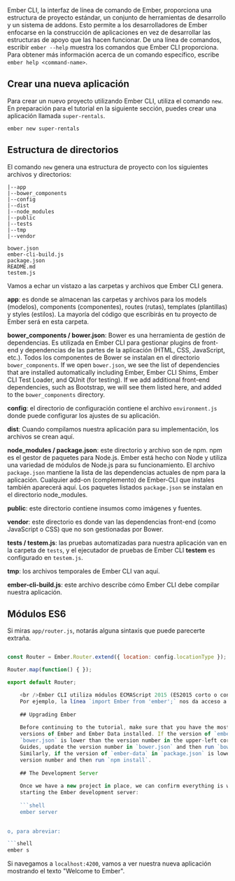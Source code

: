 Ember CLI, la interfaz de línea de comando de Ember, proporciona una estructura de proyecto estándar, un conjunto de herramientas de desarrollo y un sistema de addons. Esto permite a los desarrolladores de Ember enfocarse en la construcción de aplicaciones en vez de desarrollar las estructuras de apoyo que las hacen funcionar. De una línea de comandos, escribir `ember --help` muestra los comandos que Ember CLI proporciona. Para obtener más información acerca de un comando específico, escribe `ember help <command-name>`.

## Crear una nueva aplicación

Para crear un nuevo proyecto utilizando Ember CLI, utiliza el comando `new`. En preparación para el tutorial en la siguiente sección, puedes crear una aplicación llamada `super-rentals`.

```shell
ember new super-rentals
```

## Estructura de directorios

El comando `new` genera una estructura de proyecto con los siguientes archivos y directorios:

```text
|--app
|--bower_components
|--config
|--dist
|--node_modules
|--public
|--tests
|--tmp
|--vendor

bower.json
ember-cli-build.js
package.json
README.md
testem.js
```

Vamos a echar un vistazo a las carpetas y archivos que Ember CLI genera.

**app**: es donde se almacenan las carpetas y archivos para los models (modelos), components (componentes), routes (rutas), templates (plantillas) y styles (estilos). La mayoría del código que escribirás en tu proyecto de Ember será en esta carpeta.

**bower_components / bower.json**: Bower es una herramienta de gestión de dependencias. Es utilizada en Ember CLI para gestionar plugins de front-end y dependencias de las partes de la aplicación (HTML, CSS, JavaScript, etc.). Todos los componentes de Bower se instalan en el directorio `bower_components`. If we open `bower.json`, we see the list of dependencies that are installed automatically including Ember, Ember CLI Shims, Ember CLI Test Loader, and QUnit (for testing). If we add additional front-end dependencies, such as Bootstrap, we will see them listed here, and added to the `bower_components` directory.

**config**: el directorio de configuración contiene el archivo `environment.js` donde puede configurar los ajustes de su aplicación.

**dist**: Cuando compilamos nuestra aplicación para su implementación, los archivos se crean aquí.

**node_modules / package.json**: este directorio y archivo son de npm. npm es el gestor de paquetes para Node.js. Ember está hecho con Node y utiliza una variedad de módulos de Node.js para su funcionamiento. El archivo `package.json` mantiene la lista de las dependencias actuales de npm para la aplicación. Cualquier add-on (complemento) de Ember-CLI que instales también aparecerá aquí. Los paquetes listados `package.json` se instalan en el directorio node_modules.

**public**: este directorio contiene insumos como imágenes y fuentes.

**vendor**: este directorio es donde van las dependencias front-end (como JavaScript o CSS) que no son gestionadas por Bower.

**tests / testem.js**: las pruebas automatizadas para nuestra aplicación van en la carpeta de `tests`, y el ejecutador de pruebas de Ember CLI **testem** es configurado en `testem.js`.

**tmp**: los archivos temporales de Ember CLI van aquí.

**ember-cli-build.js**: este archivo describe cómo Ember CLI debe compilar nuestra aplicación.

## Módulos ES6

Si miras `app/router.js`, notarás alguna sintaxis que puede parecerte extraña.

```app/router.js import Ember from 'ember'; import config from './config/environment';

const Router = Ember.Router.extend({ location: config.locationType });

Router.map(function() { });

export default Router;

    <br />Ember CLI utiliza módulos ECMAScript 2015 (ES2015 corto o conocido antes como ES6) para organizar el código de la aplicación.
    Por ejemplo, la línea `import Ember from 'ember';` nos da acceso a la biblioteca de Ember.js como la variable `Ember`. Y la línea `import config from './config/environment';`, nos da acceso a los datos de configuración de la aplicación como la variable `config`. `const`es una forma de declarar una variable de solo lectura, para asegurarnos que no se reasigne accidentalmente en otro lado. Al final del archivo, `export default Router;` hace que la variable `Router` definida en este archivo, esté disponible para otras partes de la aplicación.
    
    ## Upgrading Ember
    
    Before continuing to the tutorial, make sure that you have the most recent
    versions of Ember and Ember Data installed. If the version of `ember` in
    `bower.json` is lower than the version number in the upper-left corner of these
    Guides, update the version number in `bower.json` and then run `bower install`.
    Similarly, if the version of `ember-data` in `package.json` is lower, update the
    version number and then run `npm install`.
    
    ## The Development Server
    
    Once we have a new project in place, we can confirm everything is working by
    starting the Ember development server:
    
    ```shell
    ember server
    

o, para abreviar:

```shell
ember s
```

Si navegamos a `localhost:4200`, vamos a ver nuestra nueva aplicación mostrando el texto "Welcome to Ember".